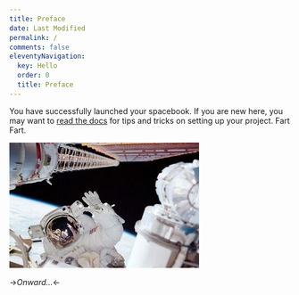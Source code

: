```yaml
---
title: Preface
date: Last Modified 
permalink: /
comments: false
eleventyNavigation:
  key: Hello 
  order: 0
  title: Preface
---
```

You have successfully launched your spacebook. If you are new here, you may want to [read the docs](https://spacebook.app/) for tips and tricks on setting up your project. Fart Fart.

![Hello, world](/content/images/hello.jpg)

->*Onward...*<-



